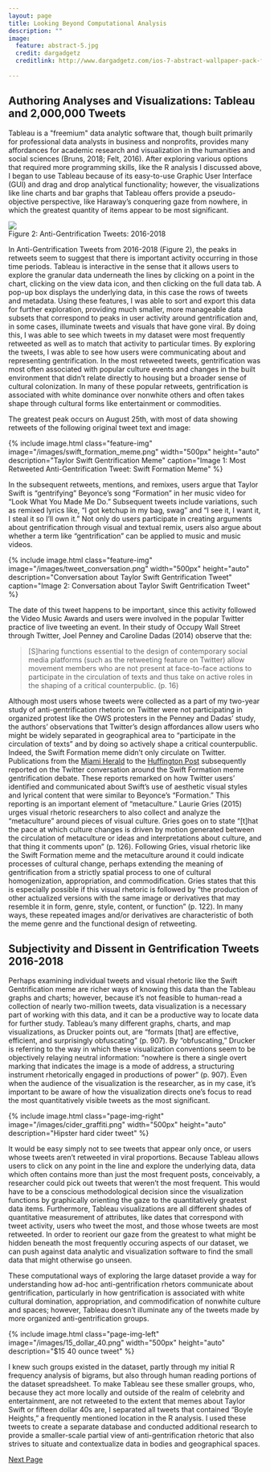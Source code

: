 ```yaml
---
layout: page
title: Looking Beyond Computational Analysis
description: ""
image:
  feature: abstract-5.jpg
  credit: dargadgetz
  creditlink: http://www.dargadgetz.com/ios-7-abstract-wallpaper-pack-for-iphone-5-and-ipod-touch-retina/
  
---
```


## Authoring Analyses and Visualizations: Tableau and 2,000,000 Tweets

Tableau is a "freemium" data analytic software that, though built primarily for professional data analysts in business and nonprofits, provides many affordances for academic research and visualization in the humanities and social sciences (Bruns, 2018; Felt, 2016). After exploring various options that required more programming skills, like the R analysis I discussed above, I began to use Tableau because of its easy-to-use Graphic User Interface (GUI) and drag and drop analytical functionality; however, the visualizations like line charts and bar graphs that Tableau offers provide a pseudo-objective perspective, like Haraway’s conquering gaze from nowhere, in which the greatest quantity of items appear to be most significant. 

<div class='tableauPlaceholder' id='viz1542336370847' style='position: relative'>
	<noscript>
		<a href='#'>
			<img alt=' ' src='https:&#47;&#47;public.tableau.com&#47;static&#47;images&#47;An&#47;Anti-GentrificationTweets2016-2018&#47;Sheet1&#47;1_rss.png' style='border: none' />
		</a>
	</noscript>
	<object class='tableauViz'  style='display:none;'>
		<param name='host_url' value='https%3A%2F%2Fpublic.tableau.com%2F' /> 
		<param name='embed_code_version' value='3' /> 
		<param name='site_root' value='' />
		<param name='name' value='Anti-GentrificationTweets2016-2018&#47;Sheet1' />
		<param name='tabs' value='no' /><param name='toolbar' value='yes' />
		<param name='static_image' value='https:&#47;&#47;public.tableau.com&#47;static&#47;images&#47;An&#47;Anti-GentrificationTweets2016-2018&#47;Sheet1&#47;1.png' />
		<param name='animate_transition' value='yes' />
		<param name='display_static_image' value='yes' />
		<param name='display_spinner' value='yes' />
		<param name='display_overlay' value='yes' />
		<param name='display_count' value='yes' />
	</object>
</div>                
<script type='text/javascript'>                    
var divElement = document.getElementById('viz1542336370847');                    
var vizElement = divElement.getElementsByTagName('object')[0];                    
vizElement.style.width='100%';vizElement.style.height=(divElement.offsetWidth*0.75)+'px';                    
var scriptElement = document.createElement('script');                    
scriptElement.src = 'https://public.tableau.com/javascripts/api/viz_v1.js';                    
vizElement.parentNode.insertBefore(scriptElement, vizElement);                
</script>
<figcaption>Figure 2: Anti-Gentrification Tweets: 2016-2018</figcaption>

In Anti-Gentrification Tweets from 2016-2018 (Figure 2), the peaks in retweets seem to suggest that there is important activity occurring in those time periods. Tableau is interactive in the sense that it allows users to explore the granular data underneath the lines by clicking on a point in the chart, clicking on the view data icon, and then clicking on the full data tab. A pop-up box displays the underlying data, in this case the rows of tweets and metadata. Using these features, I was able to sort and export this data for further exploration, providing much smaller, more manageable data subsets that correspond to peaks in user activity around gentrification and, in some cases, illuminate tweets and visuals that have gone viral. By doing this, I was able to see which tweets in my dataset were most frequently retweeted as well as to match that activity to particular times. By exploring the tweets, I was able to see how users were communicating about and representing gentrification. In the most retweeted tweets, gentrification was most often associated with popular culture events and changes in the built environment that didn’t relate directly to housing but a broader sense of cultural colonization. In many of these popular retweets, gentrification is associated with white dominance over nonwhite others and often takes shape through cultural forms like entertainment or commodities. 

The greatest peak occurs on August 25th, with most of data showing retweets of the following original tweet text and image:

{% include image.html class="feature-img" image="/images/swift_formation_meme.png" width="500px" height="auto" description="Taylor Swift Gentrification Meme" caption="Image 1: Most Retweeted Anti-Gentrification Tweet: Swift Formation Meme" %}

In the subsequent retweets, mentions, and remixes, users argue that Taylor Swift is “gentrifying” Beyonce’s song “Formation” in her music video for “Look What You Made Me Do.” Subsequent tweets include variations, such as remixed lyrics like, “I got ketchup in my bag, swag” and “I see it, I want it, I steal it so I’ll own it.” Not only do users participate in creating arguments about gentrification through visual and textual remix, users also argue about whether a term like “gentrification” can be applied to music and music videos.

{% include image.html class="feature-img" image="/images/tweet_conversation.png" width="500px" height="auto" description="Conversation about Taylor Swift Gentrification Tweet" caption="Image 2: Conversation about Taylor Swift Gentrification Tweet" %}

The date of this tweet happens to be important, since this activity followed the Video Music Awards and users were involved in the popular Twitter practice of live tweeting an event. In their study of Occupy Wall Street through Twitter, Joel Penney and Caroline Dadas (2014) observe that the:

> [S]haring functions essential to the design of contemporary social media platforms (such as the retweeting feature on Twitter) allow movement members who are not present at face-to-face actions to participate in the circulation of texts and thus take on active roles in the shaping of a critical counterpublic. (p. 16)

Although most users whose tweets were collected as a part of my two-year study of anti-gentrification rhetoric on Twitter were not participating in organized protest like the OWS protesters in the Penney and Dadas’ study, the authors’ observations that Twitter’s design affordances allow users who might be widely separated in geographical area to “participate in the circulation of texts” and by doing so actively shape a critical counterpublic. Indeed, the Swift Formation meme didn’t only circulate on Twitter. Publications from the [Miami Herald](https://www.miamiherald.com/news/nation-world/national/article169455027.html) to the [Huffington Post](https://www.huffingtonpost.com/entry/taylor-swift-beyonce-formation-video_us_59a05b6fe4b05710aa5bf5f5) subsequently reported on the Twitter conversation around the Swift Formation meme gentrification debate. These reports remarked on how Twitter users’ identified and communicated about Swift’s use of aesthetic visual styles and lyrical content that were similar to Beyonce’s “Formation.” This reporting is an important element of “metaculture.” Laurie Gries (2015) urges visual rhetoric researchers to also collect and analyze the “metaculture” around pieces of visual culture. Gries goes on to state “[t]hat the pace at which culture changes is driven by motion generated between the circulation of metaculture or ideas and interpretations about culture, and that thing it comments upon” (p. 126). Following Gries, visual rhetoric like the Swift Formation meme and the metaculture around it could indicate processes of cultural change, perhaps extending the meaning of gentrification from a strictly spatial process to one of cultural homogenization, appropriation, and commodification. Gries states that this is especially possible if this visual rhetoric is followed by “the production of other actualized versions with the same image or derivatives that may resemble it in form, genre, style, content, or function” (p. 122). In many ways, these repeated images and/or derivatives are characteristic of both the meme genre and the functional design of retweeting.

## Subjectivity and Dissent in Gentrification Tweets 2016-2018

Perhaps examining individual tweets and visual rhetoric like the Swift Gentrification meme are richer ways of knowing this data than the Tableau graphs and charts; however, because it’s not feasible to human-read a collection of nearly two-million tweets, data visualization is a necessary part of working with this data, and it can be a productive way to locate data for further study. Tableau’s many different graphs, charts, and map visualizations, as Drucker points out, are “formats [that] are effective, efficient, and surprisingly obfuscating” (p. 907). By “obfuscating,” Drucker is referring to the way in which these visualization conventions seem to be objectively relaying neutral information: “nowhere is there a single overt marking that indicates the image is a mode of address, a structuring instrument rhetorically engaged in productions of power” (p. 907). Even when the audience of the visualization is the researcher, as in my case, it’s important to be aware of how the visualization directs one’s focus to read the most quantitatively visible tweets as the most significant.

{% include image.html class="page-img-right" image="/images/cider_graffiti.png" width="500px" height="auto" description="Hipster hard cider tweet" %}

It would be easy simply not to see tweets that appear only once, or users whose tweets aren’t retweeted in viral proportions. Because Tableau allows users to click on any point in the line and explore the underlying data, data which often contains more than just the most frequent posts, conceivably, a researcher could pick out tweets that weren’t the most frequent. This would have to be a conscious methodological decision since the visualization functions by graphically orienting the gaze to the quantitatively greatest data items. Furthermore, Tableau visualizations are all different shades of quantitative measurement of attributes, like dates that correspond with tweet activity, users who tweet the most, and those whose tweets are most retweeted. In order to reorient our gaze from the greatest to what might be hidden beneath the most frequently occuring aspects of our dataset, we can push against data analytic and visualization software to find the small data that might otherwise go unseen.

These computational ways of exploring the large dataset provide a way for understanding how ad-hoc anti-gentrification rhetors communicate about gentrification, particularly in how gentrification is associated with white cultural domination, appropriation, and commodification of nonwhite culture and spaces; however, Tableau doesn’t illuminate any of the tweets made by more organized anti-gentrification groups. 

{% include image.html class="page-img-left" image="/images/15_dollar_40.png" width="500px" height="auto" description="$15 40 ounce tweet" %}

I knew such groups existed in the dataset, partly through my initial R frequency analysis of bigrams, but also through human reading portions of the dataset spreadsheet. To make Tableau see these smaller groups, who, because they act more locally and outside of the realm of celebrity and entertainment, are not retweeted to the extent that memes about Taylor Swift or fifteen dollar 40s are, I separated all tweets that contained “Boyle Heights,” a frequently mentioned location in the R analysis. I used these tweets to create a separate database and conducted additional research to provide a smaller-scale partial view of anti-gentrification rhetoric that also strives to situate and contextualize data in bodies and geographical spaces.

<div class="next-container">
	<a class="next-page" href="{{ site.url }}/small-data/">Next Page</a>
</div>	